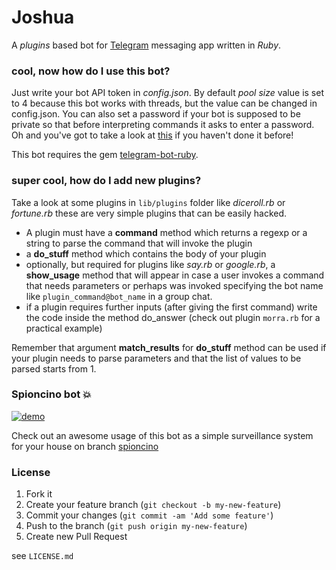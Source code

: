 # Joshua

A *plugins* based bot for [Telegram](https://telegram.org/) messaging app written in *Ruby*.

### cool, now how do I use this bot?

Just write your bot API token in *config.json*. By default *pool size* value is set to 4 because this bot works with threads, but the value can be changed in config.json. You can also set a password if your bot is supposed to be private so that before interpreting commands it asks to enter a password. Oh and you've got to take a look at [this](https://core.telegram.org/bots#3-how-do-i-create-a-bot) if you haven't done it before!

This bot requires the gem [telegram-bot-ruby](https://github.com/atipugin/telegram-bot-ruby).

### super cool, how do I add new plugins?

Take a look at some plugins in `lib/plugins` folder like *diceroll.rb* or *fortune.rb* these are very simple plugins that can be easily hacked.

* A plugin must have a **command** method which returns a regexp or a string to parse the command that will invoke the plugin
* a **do_stuff** method which contains the body of your plugin
* optionally, but required for plugins like *say.rb* or *google.rb*, a **show_usage** method that will appear in case a user invokes a command that needs parameters or perhaps was invoked specifying the bot name like `plugin_command@bot_name` in a group chat.
* if a plugin requires further inputs (after giving the first command) write the code inside the method do_answer (check out plugin `morra.rb` for a practical example)

Remember that argument **match_results** for **do_stuff** method can be used if your plugin needs to parse parameters and that the list of values to be parsed starts from 1.

### Spioncino bot :boom:

[![demo](http://img.youtube.com/vi/irJc_imOiuo/0.jpg)](http://www.youtube.com/watch?v=irJc_imOiuo)

Check out an awesome usage of this bot as a simple surveillance system for your house on branch [spioncino](https://github.com/syxanash/joshua_bot/tree/spioncino)

### License

1. Fork it
2. Create your feature branch (`git checkout -b my-new-feature`)
3. Commit your changes (`git commit -am 'Add some feature'`)
4. Push to the branch (`git push origin my-new-feature`)
5. Create new Pull Request

see `LICENSE.md`
